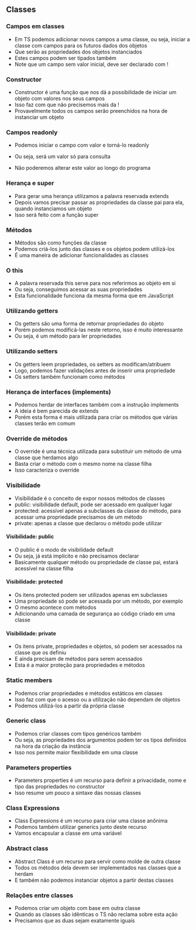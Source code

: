 ## Classes

### Campos em classes

-   Em TS podemos adicionar novos campos a uma classe, ou seja, iniciar
    a classe com campos para os futuros dados dos objetos
-   Que serão as propriedades dos objetos instanciados
-   Estes campos podem ser tipados também
-   Note que um campo sem valor inicial, deve ser declarado com !

### Constructor

-   Constructor é uma função que nos dá a possibilidade de iniciar um objeto com valores nos seus campos
-   Isso faz com que não precisemos mais da !
-   Provavelmente todos os campos serão preenchidos na hora de instanciar um objeto

### Campos readonly

-   Podemos iniciar o campo com valor e torná-lo readonly

-   Ou seja, será um valor só para consulta
-   Não poderemos alterar este valor ao longo do programa

### Herança e super

-   Para gerar uma herança utilizamos a palavra reservada extends
-   Depois vamos precisar passar as propriedades da classe pai para ela, quando instanciamos um objeto
-   Isso será feito com a função super

### Métodos

-   Métodos são como funções da classe
-   Podemos criá-los junto das classes e os objetos podem utilizá-los
-   É uma maneira de adicionar funcionalidades as classes

### O this

-   A palavra reservada this serve para nos referirmos ao objeto em si
-   Ou seja, conseguimos acessar as suas propriedades
-   Esta funcionalidade funciona da mesma forma que em JavaScript

### Utilizando getters

-   Os getters são uma forma de retornar propriedades do objeto
-   Porém podemos modificá-las neste retorno, isso é muito interessante
-   Ou seja, é um método para ler propriedades

### Utilizando setters

-   Os getters leem propriedades, os setters as modificam/atribuem
-   Logo, podemos fazer validações antes de inserir uma propriedade
-   Os setters também funcionam como métodos

### Herança de interfaces (implements)

-   Podemos herdar de interfaces também com a instrução implements
-   A ideia é bem parecida de extends
-   Porém esta forma é mais utilizada para criar os métodos que várias classes terão em comum

### Override de métodos

-   O override é uma técnica utilizada para substituir um método de uma classe que herdamos algo
-   Basta criar o método com o mesmo nome na classe filha
-   Isso caracteriza o override

### Visibilidade

-   Visibilidade é o conceito de expor nossos métodos de classes
-   public: visibilidade default, pode ser acessado em qualquer lugar
-   protected: acessível apenas a subclasses da classe do método, para acessar uma propriedade precisamos de um método
-   private: apenas a classe que declarou o método pode utilizar

#### Visibilidade: public

-   O public é o modo de visibilidade default
-   Ou seja, já está implícito e não precisamos declarar
-   Basicamente qualquer método ou propriedade de classe pai, estará acessível na classe filha

#### Visibilidade: protected

-   Os itens protected podem ser utilizados apenas em subclasses
-   Uma propriedade só pode ser acessada por um método, por exemplo
-   O mesmo acontece com métodos
-   Adicionando uma camada de segurança ao código criado em uma classe

#### Visibilidade: private

-   Os itens private, propriedades e objetos, só podem ser acessados na classe que os definiu
-   E ainda precisam de métodos para serem acessados
-   Esta é a maior proteção para propriedades e métodos

### Static members

-   Podemos criar propriedades e métodos estáticos em classes
-   Isso faz com que o acesso ou a utilização não dependam de objetos
-   Podemos utilizá-los a partir da própria classe

### Generic class

-   Podemos criar classes com tipos genéricos também
-   Ou seja, as propriedades dos argumentos podem ter os tipos definidos na hora da criação da instância
-   Isso nos permite maior flexibilidade em uma classe

### Parameters properties

-   Parameters properties é um recurso para definir a privacidade, nome e tipo das propriedades no constructor
-   Isso resume um pouco a sintaxe das nossas classes

### Class Expressions

-   Class Expressions é um recurso para criar uma classe anônima
-   Podemos também utilizar generics junto deste recurso
-   Vamos encapsular a classe em uma variável

### Abstract class

-   Abstract Class é um recurso para servir como molde de outra classe
-   Todos os métodos dela devem ser implementados nas classes que a herdam
-   E também não podemos instanciar objetos a partir destas classes

### Relações entre classes

-   Podemos criar um objeto com base em outra classe
-   Quando as classes são idênticas o TS não reclama sobre esta ação
-   Precisamos que as duas sejam exatamente iguais
